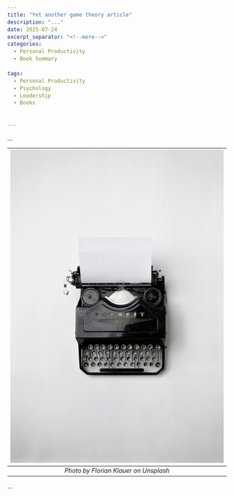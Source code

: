 ```yaml
---
title: "Yet another game theory article"
description: "..."
date: 2025-07-24
excerpt_separator: "<!--more-->"
categories:
  - Personal Productivity
  - Book Summary

tags:
  - Personal Productivity
  - Psychology
  - Leadership
  - Books


---
```


...

| ![image](/assets/images/florian-klauer-typewriter-unsplash.jpg) |
|:--:|
| *Photo by Florian Klauer on Unsplash* |

...